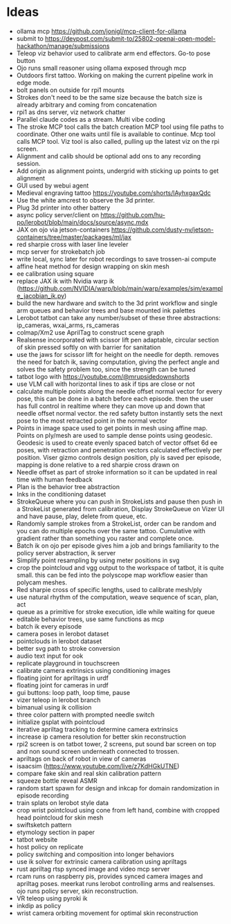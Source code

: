 # Ideas

- ollama mcp https://github.com/jonigl/mcp-client-for-ollama
- submit to https://devpost.com/submit-to/25802-openai-open-model-hackathon/manage/submissions
- Teleop viz behavior used to calibrate arm end effectors. Go-to pose button
- Ojo runs small reasoner using ollama exposed through mcp
- Outdoors first tattoo. Working on making the current pipeline work in edge mode.
- bolt panels on outside for rpi1 mounts
- Strokes don't need to be the same size because the batch size is already arbitrary and coming from concatenation
- rpi1 as dns server, viz network chatter
- Parallel claude codes as a stream. Multi vibe coding
- The stroke MCP tool calls the batch creation MCP tool using file paths to coordinate. Other one waits until file is available to continue. Mcp tool calls MCP tool. Viz tool is also called, pulling up the latest viz on the rpi screen.
- Alignment and calib should be optional add ons to any recording session. 
- Add origin as alignment points, undergrid with sticking up points to get alignment
- GUI used by webui agent
- Medieval engraving tattoo https://youtube.com/shorts/lAyhxgaxQdc
- Use the white amcrest to observe the 3d printer.
- Plug 3d printer into other battery
- async policy server/client on https://github.com/hu-po/lerobot/blob/main/docs/source/async.mdx
- JAX on ojo via jetson-containers https://github.com/dusty-nv/jetson-containers/tree/master/packages/ml/jax
- red sharpie cross with laser line leveler
- mcp server for strokebatch job
- write local, sync later for robot recordings to save trossen-ai compute
- affine heat method for design wrapping on skin mesh
- ee calibration using square
- replace JAX ik with Nvidia warp ik (https://github.com/NVIDIA/warp/blob/main/warp/examples/sim/example_jacobian_ik.py)
- build the new hardware and switch to the 3d print workflow and single arm queues and behavior trees and base mounted ink palettes
- Lerobot tatbot can take any number/subset of these three abstractions: ip_cameras, wxai_arms, rs_cameras
- colmap/Xm2 use AprilTag to construct scene graph
- Realsense incorporated with scissor lift pen adaptable, circular section of skin pressed softly on with barrier for sanitation
- use the jaws for scissor lift for height on the needle for depth. removes the need for batch ik, saving computation, giving the perfect angle and solves the safety problem too, since the strength can be tuned 
- tatbot logo with https://youtube.com/@mrupsidedownshorts
- use VLM call with horizontal lines to ask if tips are close or not
- calculate multiple points along the needle offset normal vector for every pose, this can be done in a batch before each episode. then the user has full control in realtime where they can move up and down that needle offset normal vector. the red safety button instantly sets the next pose to the most retracted point in the normal vector
- Points in image space used to get points in mesh using affine map. Points on ply/mesh are used to sample dense points using geodesic. Geodesic is used to create evenly spaced batch of vector offset 6d ee poses, with retraction and penetration vectors calculated effectively per position.
Viser gizmo controls design position, ply is saved per episode, mapping is done relative to a red sharpie cross drawn on
- Needle offset as part of stroke information so it can be updated in real time with human feedback
- Plan is the behavior tree abstraction
- Inks in the conditioning dataset
- StrokeQueue where you can push in StrokeLists and pause then push in a StrokeList generated from calibration, Display StrokeQueue on Vizer UI and have pause, play, delete from queue, etc. 
- Randomly sample strokes from a StrokeList, order can be random and you can do multiple epochs over the same tattoo. Cumulative with gradient rather than something you raster and complete once. 
- Batch ik on ojo per episode gives him a job and brings familiarity to the policy server abstraction, ik server 
- Simplify point resampling by using meter positions in svg
- crop the pointcloud and vgg output to the workspace of tatbot, it is quite small. this can be fed into the polyscope map workflow easier than polycam meshes.
- Red sharpie cross of specific lengths, used to calibrate mesh/ply
- use natural rhythm of the computation, weave sequence of scan, plan, act
- queue as a primitive for stroke execution, idle while waiting for queue
- editable behavior trees, use same functions as mcp
- batch ik every episode
- camera poses in lerobot dataset 
- pointclouds in lerobot dataset
- better svg path to stroke conversion
- audio text input for ook
- replicate playground in touchscreen
- calibrate camera extrinsics using conditioning images
- floating joint for apriltags in urdf
- floating joint for cameras in urdf
- gui buttons: loop path, loop time, pause
- vizer teleop in lerobot branch
- bimanual using ik collision
- three color pattern with prompted needle switch
- initialize gsplat with pointcloud
- iterative apriltag tracking to determine camera extrinsics
- increase ip camera resolution for better skin reconstruction
- rpi2 screen is on tatbot tower, 2 screens, put sound bar screen on top and non sound screen underneath connected to trossen.
- apriltags on back of robot in view of cameras
- isaacsim (https://www.youtube.com/live/z7KdHGkUTNE)
- compare fake skin and real skin calibration pattern
- squeeze bottle reveal ASMR
- random start spawn for design and inkcap for domain randomization in episode recording
- train splats on lerobot style data
- crop wrist pointcloud using cone from left hand, combine with cropped head pointcloud for skin mesh
- swiftsketch pattern
- etymology section in paper
- tatbot website
- host policy on replicate
- policy switching and composition into longer behaviors
- use ik solver for extrinsic camera calibration using apriltags
- rust apriltag rtsp synced image and video mcp server
- rcam runs on raspberry pis, provides synced camera images and apriltag poses. meerkat runs lerobot controlling arms and realsenses. ojo runs policy server, skin reconstruction.
- VR teleop using pyroki ik
- inkdip as policy
- wrist camera orbiting movement for optimal skin reconstruction